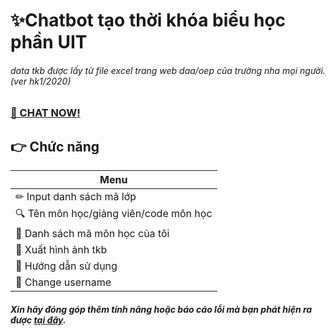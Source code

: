 # ✨Chatbot tạo thời khóa biểu học phần UIT
###### data tkb được lấy từ file excel trang web daa/oep của trường nha mọi người. (ver hk1/2020)
### [🎉 CHAT NOW!](https://www.messenger.com/t/104124098046144)

## 👉 Chức năng
| Menu |
|-|
|✏ Input danh sách mã lớp|
|🔍 Tên môn học/giảng viên/code môn học|
|📑 Danh sách mã môn học của tôi|
|📲 Xuất hình ảnh tkb|
|📜 Hướng dẫn sử dụng|
|🔧 Change username|

##### Xin hãy đóng góp thêm tính năng hoặc báo cáo lỗi mà bạn phát hiện ra được [tại đây](https://github.com/hidang/bot-tkb-hocphan-UIT/issues).
